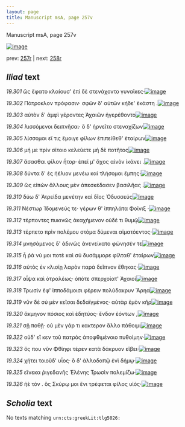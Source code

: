 ```yaml
---
layout: page
title: Manuscript msA, page 257v
---
```


Manuscript msA, page 257v

[![image](http://www.homermultitext.org/iipsrv?OBJ=IIP,1.0&FIF=/project/homer/pyramidal/deepzoom/hmt/vaimg/2017a/VA257VN_0759.tif&WID=100&CVT=JPEG)](http://www.homermultitext.org/ict2/?urn=urn:cite2:hmt:vaimg.2017a:VA257VN_0759)

prev:  [257r](../257r/) | next:  [258r](../258r/)

## *Iliad* text

*19.301* <a id="19.301"/> ὣς ἔφατο κλαίουσ' ἐπὶ δὲ στενάχοντο γυναῖκες·[![image](http://www.homermultitext.org/iipsrv?OBJ=IIP,1.0&FIF=/project/homer/pyramidal/deepzoom/hmt/vaimg/2017a/VA257VN_0759.tif&RGN=0.476,0.2299,0.337,0.0255&WID=1000&CVT=JPEG)](http://www.homermultitext.org/ict2/?urn=urn:cite2:hmt:vaimg.2017a:VA257VN_0759@0.476,0.2299,0.337,0.0255)

*19.302* <a id="19.302"/> Πάτροκλον πρόφασιν· σφῶν δ' αὐτῶν κήδε' ἑκάστη .[![image](http://www.homermultitext.org/iipsrv?OBJ=IIP,1.0&FIF=/project/homer/pyramidal/deepzoom/hmt/vaimg/2017a/VA257VN_0759.tif&RGN=0.494,0.2472,0.348,0.0255&WID=1000&CVT=JPEG)](http://www.homermultitext.org/ict2/?urn=urn:cite2:hmt:vaimg.2017a:VA257VN_0759@0.494,0.2472,0.348,0.0255)

*19.303* <a id="19.303"/> αὐτὸν δ' ἀμφὶ γέροντες Ἀχαιῶν ἠγερέθοντο[![image](http://www.homermultitext.org/iipsrv?OBJ=IIP,1.0&FIF=/project/homer/pyramidal/deepzoom/hmt/vaimg/2017a/VA257VN_0759.tif&RGN=0.492,0.263,0.312,0.0255&WID=1000&CVT=JPEG)](http://www.homermultitext.org/ict2/?urn=urn:cite2:hmt:vaimg.2017a:VA257VN_0759@0.492,0.263,0.312,0.0255)

*19.304* <a id="19.304"/> λισσόμενοι δειπνῆσαι· ὃ δ' ἠρνεῖτο στεναχίζων[![image](http://www.homermultitext.org/iipsrv?OBJ=IIP,1.0&FIF=/project/homer/pyramidal/deepzoom/hmt/vaimg/2017a/VA257VN_0759.tif&RGN=0.492,0.2817,0.312,0.0255&WID=1000&CVT=JPEG)](http://www.homermultitext.org/ict2/?urn=urn:cite2:hmt:vaimg.2017a:VA257VN_0759@0.492,0.2817,0.312,0.0255)

*19.305* <a id="19.305"/> λίσσομαι εἴ τις ἔμοιγε φίλων ἐπιπείθεθ' ἑταίρων[![image](http://www.homermultitext.org/iipsrv?OBJ=IIP,1.0&FIF=/project/homer/pyramidal/deepzoom/hmt/vaimg/2017a/VA257VN_0759.tif&RGN=0.465,0.3013,0.37,0.0255&WID=1000&CVT=JPEG)](http://www.homermultitext.org/ict2/?urn=urn:cite2:hmt:vaimg.2017a:VA257VN_0759@0.465,0.3013,0.37,0.0255)

*19.306* <a id="19.306"/> μή με πρὶν σίτοιο κελεύετε μὴ δὲ ποτῆτος[![image](http://www.homermultitext.org/iipsrv?OBJ=IIP,1.0&FIF=/project/homer/pyramidal/deepzoom/hmt/vaimg/2017a/VA257VN_0759.tif&RGN=0.486,0.3171,0.315,0.0255&WID=1000&CVT=JPEG)](http://www.homermultitext.org/ict2/?urn=urn:cite2:hmt:vaimg.2017a:VA257VN_0759@0.486,0.3171,0.315,0.0255)

*19.307* <a id="19.307"/> ἄσασθαι φίλον ἦτορ· ἐπεί μ' ἄχος αἰνὸν ἱκάνει .[![image](http://www.homermultitext.org/iipsrv?OBJ=IIP,1.0&FIF=/project/homer/pyramidal/deepzoom/hmt/vaimg/2017a/VA257VN_0759.tif&RGN=0.492,0.3351,0.326,0.0255&WID=1000&CVT=JPEG)](http://www.homermultitext.org/ict2/?urn=urn:cite2:hmt:vaimg.2017a:VA257VN_0759@0.492,0.3351,0.326,0.0255)

*19.308* <a id="19.308"/> δύντα δ' ἐς ἠέλιον μενέω καὶ τλήσομαι ἔμπης·[![image](http://www.homermultitext.org/iipsrv?OBJ=IIP,1.0&FIF=/project/homer/pyramidal/deepzoom/hmt/vaimg/2017a/VA257VN_0759.tif&RGN=0.492,0.3539,0.331,0.0255&WID=1000&CVT=JPEG)](http://www.homermultitext.org/ict2/?urn=urn:cite2:hmt:vaimg.2017a:VA257VN_0759@0.492,0.3539,0.331,0.0255)

*19.309* <a id="19.309"/> ὣς εἰπὼν ἄλλους μὲν ἀπεσκέδασεν βασιλῆας .[![image](http://www.homermultitext.org/iipsrv?OBJ=IIP,1.0&FIF=/project/homer/pyramidal/deepzoom/hmt/vaimg/2017a/VA257VN_0759.tif&RGN=0.479,0.3719,0.346,0.0255&WID=1000&CVT=JPEG)](http://www.homermultitext.org/ict2/?urn=urn:cite2:hmt:vaimg.2017a:VA257VN_0759@0.479,0.3719,0.346,0.0255)

*19.310* <a id="19.310"/> δύω δ' Ἀτρείδα μενέτην καὶ δῖος Ὀδυσσεύς[![image](http://www.homermultitext.org/iipsrv?OBJ=IIP,1.0&FIF=/project/homer/pyramidal/deepzoom/hmt/vaimg/2017a/VA257VN_0759.tif&RGN=0.483,0.3877,0.346,0.0255&WID=1000&CVT=JPEG)](http://www.homermultitext.org/ict2/?urn=urn:cite2:hmt:vaimg.2017a:VA257VN_0759@0.483,0.3877,0.346,0.0255)

*19.311* <a id="19.311"/> Νέστωρ Ἰδομενεύς τε· γέρων θ' ἱππηλάτα Φοῖνιξ ·[![image](http://www.homermultitext.org/iipsrv?OBJ=IIP,1.0&FIF=/project/homer/pyramidal/deepzoom/hmt/vaimg/2017a/VA257VN_0759.tif&RGN=0.494,0.4057,0.346,0.0255&WID=1000&CVT=JPEG)](http://www.homermultitext.org/ict2/?urn=urn:cite2:hmt:vaimg.2017a:VA257VN_0759@0.494,0.4057,0.346,0.0255)

*19.312* <a id="19.312"/> τέρποντες πυκινῶς ἀκαχήμενον οὐδέ τι θυμῷ[![image](http://www.homermultitext.org/iipsrv?OBJ=IIP,1.0&FIF=/project/homer/pyramidal/deepzoom/hmt/vaimg/2017a/VA257VN_0759.tif&RGN=0.496,0.423,0.346,0.0255&WID=1000&CVT=JPEG)](http://www.homermultitext.org/ict2/?urn=urn:cite2:hmt:vaimg.2017a:VA257VN_0759@0.496,0.423,0.346,0.0255)

*19.313* <a id="19.313"/> τέρπετο πρὶν πολέμου στόμα δύμεναι αἱματόεντος·[![image](http://www.homermultitext.org/iipsrv?OBJ=IIP,1.0&FIF=/project/homer/pyramidal/deepzoom/hmt/vaimg/2017a/VA257VN_0759.tif&RGN=0.494,0.4403,0.349,0.0255&WID=1000&CVT=JPEG)](http://www.homermultitext.org/ict2/?urn=urn:cite2:hmt:vaimg.2017a:VA257VN_0759@0.494,0.4403,0.349,0.0255)

*19.314* <a id="19.314"/> μνησάμενος δ' ἀδινῶς ἀνενείκατο φώνησέν τε[![image](http://www.homermultitext.org/iipsrv?OBJ=IIP,1.0&FIF=/project/homer/pyramidal/deepzoom/hmt/vaimg/2017a/VA257VN_0759.tif&RGN=0.485,0.4598,0.349,0.0255&WID=1000&CVT=JPEG)](http://www.homermultitext.org/ict2/?urn=urn:cite2:hmt:vaimg.2017a:VA257VN_0759@0.485,0.4598,0.349,0.0255)

*19.315* <a id="19.315"/> ἦ ῥὰ νύ μοι ποτὲ καὶ σύ δυσάμμορε φίλταθ' ἑταίρων[![image](http://www.homermultitext.org/iipsrv?OBJ=IIP,1.0&FIF=/project/homer/pyramidal/deepzoom/hmt/vaimg/2017a/VA257VN_0759.tif&RGN=0.491,0.4778,0.362,0.0255&WID=1000&CVT=JPEG)](http://www.homermultitext.org/ict2/?urn=urn:cite2:hmt:vaimg.2017a:VA257VN_0759@0.491,0.4778,0.362,0.0255)

*19.316* <a id="19.316"/> αὐτὸς ἐν κλισίῃ λαρὸν παρὰ δεῖπνον ἔθηκας·[![image](http://www.homermultitext.org/iipsrv?OBJ=IIP,1.0&FIF=/project/homer/pyramidal/deepzoom/hmt/vaimg/2017a/VA257VN_0759.tif&RGN=0.487,0.4921,0.362,0.0255&WID=1000&CVT=JPEG)](http://www.homermultitext.org/ict2/?urn=urn:cite2:hmt:vaimg.2017a:VA257VN_0759@0.487,0.4921,0.362,0.0255)

*19.317* <a id="19.317"/> αἶψα καὶ ὀτραλέως· ὁπότε σπερχοίατ' Ἀχαιοὶ[![image](http://www.homermultitext.org/iipsrv?OBJ=IIP,1.0&FIF=/project/homer/pyramidal/deepzoom/hmt/vaimg/2017a/VA257VN_0759.tif&RGN=0.485,0.5094,0.362,0.0255&WID=1000&CVT=JPEG)](http://www.homermultitext.org/ict2/?urn=urn:cite2:hmt:vaimg.2017a:VA257VN_0759@0.485,0.5094,0.362,0.0255)

*19.318* <a id="19.318"/> Τρωσὶν ἐφ' ἱπποδάμοισι φέρειν πολύδακρυν Ἄρηα[![image](http://www.homermultitext.org/iipsrv?OBJ=IIP,1.0&FIF=/project/homer/pyramidal/deepzoom/hmt/vaimg/2017a/VA257VN_0759.tif&RGN=0.492,0.5274,0.362,0.0255&WID=1000&CVT=JPEG)](http://www.homermultitext.org/ict2/?urn=urn:cite2:hmt:vaimg.2017a:VA257VN_0759@0.492,0.5274,0.362,0.0255)

*19.319* <a id="19.319"/> νῦν δὲ σὺ μὲν κεῖσαι δεδαϊγμένος· αὐτὰρ ἐμὸν κῆρ[![image](http://www.homermultitext.org/iipsrv?OBJ=IIP,1.0&FIF=/project/homer/pyramidal/deepzoom/hmt/vaimg/2017a/VA257VN_0759.tif&RGN=0.482,0.5462,0.362,0.0255&WID=1000&CVT=JPEG)](http://www.homermultitext.org/ict2/?urn=urn:cite2:hmt:vaimg.2017a:VA257VN_0759@0.482,0.5462,0.362,0.0255)

*19.320* <a id="19.320"/> ἄκμηνον πόσιος καὶ ἐδητύος· ἔνδον ἐόντων ,[![image](http://www.homermultitext.org/iipsrv?OBJ=IIP,1.0&FIF=/project/homer/pyramidal/deepzoom/hmt/vaimg/2017a/VA257VN_0759.tif&RGN=0.478,0.5612,0.362,0.0255&WID=1000&CVT=JPEG)](http://www.homermultitext.org/ict2/?urn=urn:cite2:hmt:vaimg.2017a:VA257VN_0759@0.478,0.5612,0.362,0.0255)

*19.321* <a id="19.321"/> σῇ ποθῇ· οὐ μὲν γάρ τι κακτερον ἄλλο πάθοιμι[![image](http://www.homermultitext.org/iipsrv?OBJ=IIP,1.0&FIF=/project/homer/pyramidal/deepzoom/hmt/vaimg/2017a/VA257VN_0759.tif&RGN=0.488,0.5785,0.362,0.0255&WID=1000&CVT=JPEG)](http://www.homermultitext.org/ict2/?urn=urn:cite2:hmt:vaimg.2017a:VA257VN_0759@0.488,0.5785,0.362,0.0255)

*19.322* <a id="19.322"/> οὐδ' εἴ κεν τοῦ πατρὸς ἀποφθιμένοιο πυθοίμην·[![image](http://www.homermultitext.org/iipsrv?OBJ=IIP,1.0&FIF=/project/homer/pyramidal/deepzoom/hmt/vaimg/2017a/VA257VN_0759.tif&RGN=0.485,0.598,0.362,0.0255&WID=1000&CVT=JPEG)](http://www.homermultitext.org/ict2/?urn=urn:cite2:hmt:vaimg.2017a:VA257VN_0759@0.485,0.598,0.362,0.0255)

*19.323* <a id="19.323"/> ὅς που νῦν Φθίηφι τέρεν κατὰ δάκρυον εἴβει·[![image](http://www.homermultitext.org/iipsrv?OBJ=IIP,1.0&FIF=/project/homer/pyramidal/deepzoom/hmt/vaimg/2017a/VA257VN_0759.tif&RGN=0.484,0.6153,0.362,0.0255&WID=1000&CVT=JPEG)](http://www.homermultitext.org/ict2/?urn=urn:cite2:hmt:vaimg.2017a:VA257VN_0759@0.484,0.6153,0.362,0.0255)

*19.324* <a id="19.324"/> χήτει τοιοῦδ' υἷος· ὃ δ' ἀλλοδαπῷ ἐνὶ δήμῳ·[![image](http://www.homermultitext.org/iipsrv?OBJ=IIP,1.0&FIF=/project/homer/pyramidal/deepzoom/hmt/vaimg/2017a/VA257VN_0759.tif&RGN=0.485,0.6334,0.362,0.0255&WID=1000&CVT=JPEG)](http://www.homermultitext.org/ict2/?urn=urn:cite2:hmt:vaimg.2017a:VA257VN_0759@0.485,0.6334,0.362,0.0255)

*19.325* <a id="19.325"/> εἵνεκα ῥιγεδανῆς Ἑλένης Τρωσὶν πολεμίζω·[![image](http://www.homermultitext.org/iipsrv?OBJ=IIP,1.0&FIF=/project/homer/pyramidal/deepzoom/hmt/vaimg/2017a/VA257VN_0759.tif&RGN=0.484,0.6514,0.362,0.0255&WID=1000&CVT=JPEG)](http://www.homermultitext.org/ict2/?urn=urn:cite2:hmt:vaimg.2017a:VA257VN_0759@0.484,0.6514,0.362,0.0255)

*19.326* <a id="19.326"/> ἠὲ τὸν . ὃς Σκύρῳ μοι ἔνι τρέφεται φίλος υἱὸς·[![image](http://www.homermultitext.org/iipsrv?OBJ=IIP,1.0&FIF=/project/homer/pyramidal/deepzoom/hmt/vaimg/2017a/VA257VN_0759.tif&RGN=0.482,0.6679,0.362,0.0255&WID=1000&CVT=JPEG)](http://www.homermultitext.org/ict2/?urn=urn:cite2:hmt:vaimg.2017a:VA257VN_0759@0.482,0.6679,0.362,0.0255)

## *Scholia* text

No texts matching `urn:cts:greekLit:tlg5026:`